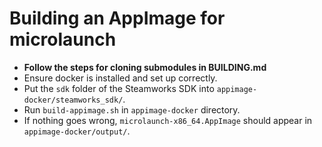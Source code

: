 # Building an AppImage for microlaunch
- **Follow the steps for cloning submodules in BUILDING.md**
- Ensure docker is installed and set up correctly.
- Put the `sdk` folder of the Steamworks SDK into `appimage-docker/steamworks_sdk/`.
- Run `build-appimage.sh` in `appimage-docker` directory.
- If nothing goes wrong, `microlaunch-x86_64.AppImage` should appear in `appimage-docker/output/`.